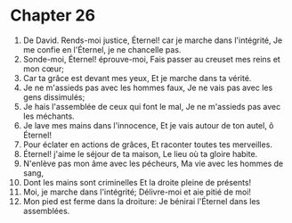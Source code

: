 # Chapter 26

1. De David. Rends-moi justice, Éternel! car je marche dans l'intégrité, Je me confie en l'Éternel, je ne chancelle pas.
2. Sonde-moi, Éternel! éprouve-moi, Fais passer au creuset mes reins et mon cœur;
3. Car ta grâce est devant mes yeux, Et je marche dans ta vérité.
4. Je ne m'assieds pas avec les hommes faux, Je ne vais pas avec les gens dissimulés;
5. Je hais l'assemblée de ceux qui font le mal, Je ne m'assieds pas avec les méchants.
6. Je lave mes mains dans l'innocence, Et je vais autour de ton autel, ô Éternel!
7. Pour éclater en actions de grâces, Et raconter toutes tes merveilles.
8. Éternel! j'aime le séjour de ta maison, Le lieu où ta gloire habite.
9. N'enlève pas mon âme avec les pécheurs, Ma vie avec les hommes de sang,
10. Dont les mains sont criminelles Et la droite pleine de présents!
11. Moi, je marche dans l'intégrité; Délivre-moi et aie pitié de moi!
12. Mon pied est ferme dans la droiture: Je bénirai l'Éternel dans les assemblées.

